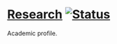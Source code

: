 # [Research][1] [![Status][status-img]][status-url]

Academic profile.

[1]: https://research.ivanukhov.com

[status-img]: https://travis-ci.org/IvanUkhov/research.svg?branch=master
[status-url]: https://travis-ci.org/IvanUkhov/research
